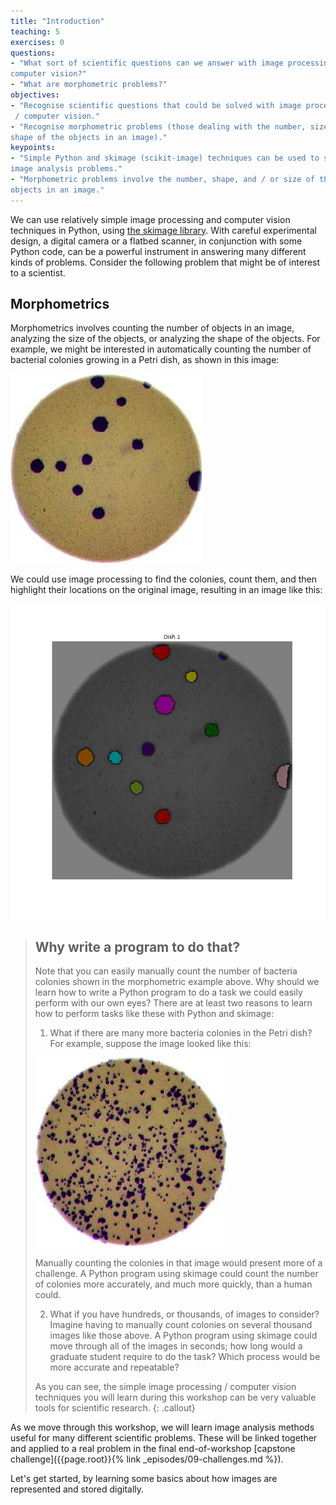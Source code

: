 ```yaml
---
title: "Introduction"
teaching: 5
exercises: 0
questions:
- "What sort of scientific questions can we answer with image processing /
computer vision?"
- "What are morphometric problems?"
objectives:
- "Recognise scientific questions that could be solved with image processing
 / computer vision."
- "Recognise morphometric problems (those dealing with the number, size, or
shape of the objects in an image)."
keypoints:
- "Simple Python and skimage (scikit-image) techniques can be used to solve genuine
image analysis problems."
- "Morphometric problems involve the number, shape, and / or size of the
objects in an image."
---
```


We can use relatively simple image processing and computer vision techniques in
Python, using [the skimage library](https://scikit-image.org/).
With careful experimental design, a digital camera or a flatbed scanner,
in conjunction with some Python code,
can be a powerful instrument in answering many different kinds of problems.
Consider the following problem that might be of interest to a scientist.

## Morphometrics

Morphometrics involves counting the number of objects in an image,
analyzing the size of the objects,
or analyzing the shape of the objects.
For example, we might be interested in automatically counting
the number of bacterial colonies growing in a Petri dish,
as shown in this image:

![Bacteria colony](../fig/colonies-01.jpg)

We could use image processing to find the colonies, count them,
and then highlight their locations on the original image,
resulting in an image like this:

![Colonies counted](../fig/colony-mask.png)

> ## Why write a program to do that?
>
> Note that you can easily manually count the number of bacteria colonies
> shown in the morphometric example above.
> Why should we learn how to write a Python program to do a task
> we could easily perform with our own eyes?
> There are at least two reasons to learn how to perform tasks like these
> with Python and skimage:
>
> 1. What if there are many more bacteria colonies in the Petri dish?
>   For example, suppose the image looked like this:
>
> 	![Bacteria colony](../fig/colonies-03.jpg)
>
> 	Manually counting the colonies in that image would present more of a challenge.
>   A Python program using skimage could count the number of colonies more accurately,
>   and much more quickly, than a human could.
>
> 2. What if you have hundreds, or thousands, of images to consider?
>   Imagine having to manually count colonies on several thousand images
>   like those above.
>   A Python program using skimage could move through all of the images in seconds;
>   how long would a graduate student require to do the task?
>   Which process would be more accurate and repeatable?
>
> As you can see, the simple image processing / computer vision techniques you
> will learn during this workshop can be very valuable tools for scientific
> research.
{: .callout}

As we move through this workshop,
we will learn image analysis methods useful for many different scientific problems.
These will be linked together and applied to a real problem in
the final end-of-workshop [capstone challenge]({{page.root}}{% link _episodes/09-challenges.md %}).

Let's get started,
by learning some basics about how images are represented and stored digitally.
